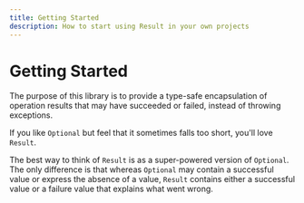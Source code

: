 ```yaml
---
title: Getting Started
description: How to start using Result in your own projects
---
```



# Getting Started

The purpose of this library is to provide a type-safe encapsulation of operation results that may have succeeded or
failed, instead of throwing exceptions.

If you like `Optional` but feel that it sometimes falls too short, you'll love `Result`.

The best way to think of `Result` is as a super-powered version of `Optional`. The only difference is that whereas
`Optional` may contain a successful value or express the absence of a value, `Result` contains either a successful value
or a failure value that explains what went wrong.
